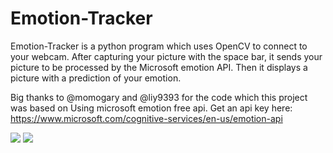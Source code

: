 # Emotion-Tracker

Emotion-Tracker is a python program which uses OpenCV to connect to your webcam. After capturing your picture with the space bar, it sends your picture to be processed by the Microsoft emotion API. Then it displays a picture with a prediction of your emotion.

Big thanks to @momogary and @liy9393 for the code which this project was based on
Using microsoft emotion free api. Get an api key here:  https://www.microsoft.com/cognitive-services/en-us/emotion-api

![](http://s31.postimg.org/rwfkhyf4b/Untitled.jpg)  ![](http://s31.postimg.org/wjlmjq2h7/Untitled2.jpg)
